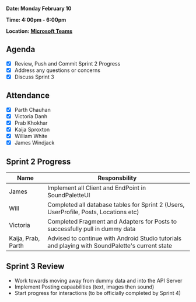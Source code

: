 **Date: Monday February 10**

**Time: 4:00pm - 6:00pm**

**Location: [Microsoft Teams](https://teams.microsoft.com/l/meetup-join/19%3ameeting_NzhkOWQyMWItZWZiMi00Yzg1LTlmOWUtZGM3MmE4YWFlMTFm%40thread.v2/0?context=%7b%22Tid%22%3a%2276ae1115-1efc-4af2-a536-e2b2443af1a0%22%2c%22Oid%22%3a%227e74cc74-a733-484e-bc53-9dc429bcca3f%22%7d)**

## Agenda 
- [x] Review, Push and Commit Sprint 2 Progress
- [x] Address any questions or concerns
- [x] Discuss Sprint 3

## Attendance
- [x] Parth Chauhan
- [x] Victoria Danh
- [x] Prab Khokhar
- [x] Kaija Sproxton
- [x] William White
- [x] James Windjack

## Sprint 2 Progress
| Name               | Responsbility                                                                                   |
| ------------------ | ------------------------------------------------------------------------------------------------|
| James              | Implement all Client and EndPoint in SoundPaletteUI                                             | 
| Will               | Completed all database tables for Sprint 2 (Users, UserProfile, Posts, Locations etc)           |
| Victoria           | Completed Fragment and Adapters for Posts to successfully pull in dummy data                    |
| Kaija, Prab, Parth | Advised to continue with Android Studio tutorials and playing with SoundPalette's current state |

## Sprint 3 Review
- Work towards moving away from dummy data and into the API Server
- Implement Posting capaabilities (text, images then sound)
- Start progress for interactions (to be officially completed by Sprint 4)
